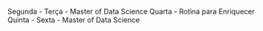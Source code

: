 Segunda - 
Terça - Master of Data Science
Quarta - Rotina para Enriquecer 
Quinta - 
Sexta - Master of Data Science